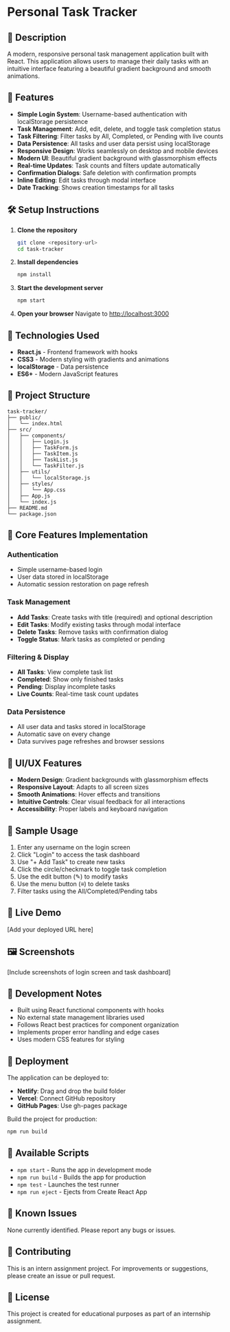 # Personal Task Tracker

## 📖 Description
A modern, responsive personal task management application built with React. This application allows users to manage their daily tasks with an intuitive interface featuring a beautiful gradient background and smooth animations.

## 🚀 Features
- **Simple Login System**: Username-based authentication with localStorage persistence
- **Task Management**: Add, edit, delete, and toggle task completion status
- **Task Filtering**: Filter tasks by All, Completed, or Pending with live counts
- **Data Persistence**: All tasks and user data persist using localStorage
- **Responsive Design**: Works seamlessly on desktop and mobile devices
- **Modern UI**: Beautiful gradient background with glassmorphism effects
- **Real-time Updates**: Task counts and filters update automatically
- **Confirmation Dialogs**: Safe deletion with confirmation prompts
- **Inline Editing**: Edit tasks through modal interface
- **Date Tracking**: Shows creation timestamps for all tasks

## 🛠 Setup Instructions

1. **Clone the repository**
   ```bash
   git clone <repository-url>
   cd task-tracker
   ```

2. **Install dependencies**
   ```bash
   npm install
   ```

3. **Start the development server**
   ```bash
   npm start
   ```

4. **Open your browser**
   Navigate to [http://localhost:3000](http://localhost:3000)

## 🧰 Technologies Used
- **React.js** - Frontend framework with hooks
- **CSS3** - Modern styling with gradients and animations
- **localStorage** - Data persistence
- **ES6+** - Modern JavaScript features

## 📁 Project Structure
```
task-tracker/
├── public/
│   └── index.html
├── src/
│   ├── components/
│   │   ├── Login.js
│   │   ├── TaskForm.js
│   │   ├── TaskItem.js
│   │   ├── TaskList.js
│   │   └── TaskFilter.js
│   ├── utils/
│   │   └── localStorage.js
│   ├── styles/
│   │   └── App.css
│   ├── App.js
│   └── index.js
├── README.md
└── package.json
```

## 🎯 Core Features Implementation

### Authentication
- Simple username-based login
- User data stored in localStorage
- Automatic session restoration on page refresh

### Task Management
- **Add Tasks**: Create tasks with title (required) and optional description
- **Edit Tasks**: Modify existing tasks through modal interface
- **Delete Tasks**: Remove tasks with confirmation dialog
- **Toggle Status**: Mark tasks as completed or pending

### Filtering & Display
- **All Tasks**: View complete task list
- **Completed**: Show only finished tasks
- **Pending**: Display incomplete tasks
- **Live Counts**: Real-time task count updates

### Data Persistence
- All user data and tasks stored in localStorage
- Automatic save on every change
- Data survives page refreshes and browser sessions

## 🎨 UI/UX Features
- **Modern Design**: Gradient backgrounds with glassmorphism effects
- **Responsive Layout**: Adapts to all screen sizes
- **Smooth Animations**: Hover effects and transitions
- **Intuitive Controls**: Clear visual feedback for all interactions
- **Accessibility**: Proper labels and keyboard navigation

## 🧪 Sample Usage
1. Enter any username on the login screen
2. Click "Login" to access the task dashboard
3. Use "+ Add Task" to create new tasks
4. Click the circle/checkmark to toggle task completion
5. Use the edit button (✎) to modify tasks
6. Use the menu button (≡) to delete tasks
7. Filter tasks using the All/Completed/Pending tabs

## 🔗 Live Demo
[Add your deployed URL here]

## 🖼 Screenshots
[Include screenshots of login screen and task dashboard]

## 📝 Development Notes
- Built using React functional components with hooks
- No external state management libraries used
- Follows React best practices for component organization
- Implements proper error handling and edge cases
- Uses modern CSS features for styling

## 🚀 Deployment
The application can be deployed to:
- **Netlify**: Drag and drop the build folder
- **Vercel**: Connect GitHub repository
- **GitHub Pages**: Use gh-pages package

Build the project for production:
```bash
npm run build
```

## 🔧 Available Scripts
- `npm start` - Runs the app in development mode
- `npm run build` - Builds the app for production
- `npm test` - Launches the test runner
- `npm run eject` - Ejects from Create React App

## 🐛 Known Issues
None currently identified. Please report any bugs or issues.

## 🤝 Contributing
This is an intern assignment project. For improvements or suggestions, please create an issue or pull request.

## 📄 License
This project is created for educational purposes as part of an internship assignment.